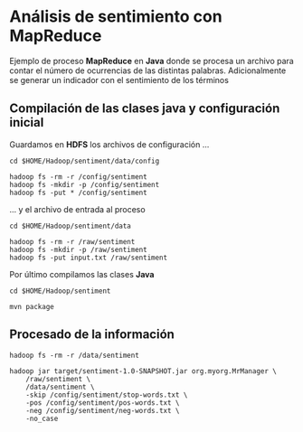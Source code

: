 # Análisis de sentimiento con MapReduce

Ejemplo de proceso **MapReduce** en **Java** donde se procesa un archivo para contar el número de ocurrencias de las distintas palabras. Adicionalmente se generar un indicador con el sentimiento de los términos

## Compilación de las clases java y configuración inicial

Guardamos en **HDFS** los archivos de configuración ...
```
cd $HOME/Hadoop/sentiment/data/config

hadoop fs -rm -r /config/sentiment
hadoop fs -mkdir -p /config/sentiment
hadoop fs -put * /config/sentiment
```

... y el archivo de entrada al proceso
```
cd $HOME/Hadoop/sentiment/data

hadoop fs -rm -r /raw/sentiment
hadoop fs -mkdir -p /raw/sentiment
hadoop fs -put input.txt /raw/sentiment
```

Por último compilamos las clases **Java**
```
cd $HOME/Hadoop/sentiment

mvn package
```

## Procesado de la información
```
hadoop fs -rm -r /data/sentiment

hadoop jar target/sentiment-1.0-SNAPSHOT.jar org.myorg.MrManager \
    /raw/sentiment \
    /data/sentiment \
    -skip /config/sentiment/stop-words.txt \
    -pos /config/sentiment/pos-words.txt \
    -neg /config/sentiment/neg-words.txt \
    -no_case
```